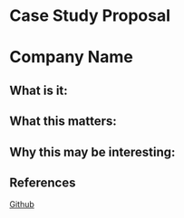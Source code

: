 
# Case Study Proposal

# Company Name



## What is it:



## What this matters:



## Why this may be interesting: 



## References
[Github](https://github.com/padmasriraam/casestudy/blob/main/proposal/CaseStudy.md)
